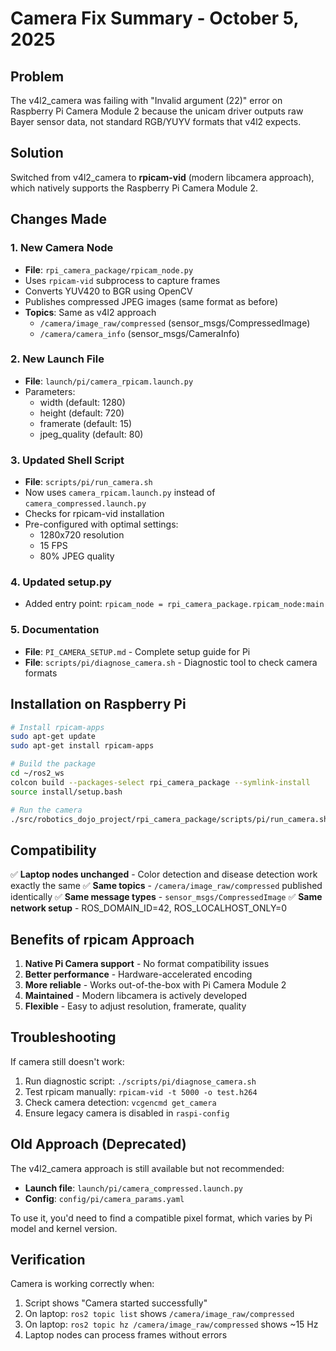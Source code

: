 # Camera Fix Summary - October 5, 2025

## Problem
The v4l2_camera was failing with "Invalid argument (22)" error on Raspberry Pi Camera Module 2 because the unicam driver outputs raw Bayer sensor data, not standard RGB/YUYV formats that v4l2 expects.

## Solution
Switched from v4l2_camera to **rpicam-vid** (modern libcamera approach), which natively supports the Raspberry Pi Camera Module 2.

## Changes Made

### 1. New Camera Node
- **File**: `rpi_camera_package/rpicam_node.py`
- Uses `rpicam-vid` subprocess to capture frames
- Converts YUV420 to BGR using OpenCV
- Publishes compressed JPEG images (same format as before)
- **Topics**: Same as v4l2 approach
  - `/camera/image_raw/compressed` (sensor_msgs/CompressedImage)
  - `/camera/camera_info` (sensor_msgs/CameraInfo)

### 2. New Launch File
- **File**: `launch/pi/camera_rpicam.launch.py`
- Parameters:
  - width (default: 1280)
  - height (default: 720)
  - framerate (default: 15)
  - jpeg_quality (default: 80)

### 3. Updated Shell Script
- **File**: `scripts/pi/run_camera.sh`
- Now uses `camera_rpicam.launch.py` instead of `camera_compressed.launch.py`
- Checks for rpicam-vid installation
- Pre-configured with optimal settings:
  - 1280x720 resolution
  - 15 FPS
  - 80% JPEG quality

### 4. Updated setup.py
- Added entry point: `rpicam_node = rpi_camera_package.rpicam_node:main`

### 5. Documentation
- **File**: `PI_CAMERA_SETUP.md` - Complete setup guide for Pi
- **File**: `scripts/pi/diagnose_camera.sh` - Diagnostic tool to check camera formats

## Installation on Raspberry Pi

```bash
# Install rpicam-apps
sudo apt-get update
sudo apt-get install rpicam-apps

# Build the package
cd ~/ros2_ws
colcon build --packages-select rpi_camera_package --symlink-install
source install/setup.bash

# Run the camera
./src/robotics_dojo_project/rpi_camera_package/scripts/pi/run_camera.sh
```

## Compatibility

✅ **Laptop nodes unchanged** - Color detection and disease detection work exactly the same
✅ **Same topics** - `/camera/image_raw/compressed` published identically
✅ **Same message types** - `sensor_msgs/CompressedImage`
✅ **Same network setup** - ROS_DOMAIN_ID=42, ROS_LOCALHOST_ONLY=0

## Benefits of rpicam Approach

1. **Native Pi Camera support** - No format compatibility issues
2. **Better performance** - Hardware-accelerated encoding
3. **More reliable** - Works out-of-the-box with Pi Camera Module 2
4. **Maintained** - Modern libcamera is actively developed
5. **Flexible** - Easy to adjust resolution, framerate, quality

## Troubleshooting

If camera still doesn't work:
1. Run diagnostic script: `./scripts/pi/diagnose_camera.sh`
2. Test rpicam manually: `rpicam-vid -t 5000 -o test.h264`
3. Check camera detection: `vcgencmd get_camera`
4. Ensure legacy camera is disabled in `raspi-config`

## Old Approach (Deprecated)

The v4l2_camera approach is still available but not recommended:
- **Launch file**: `launch/pi/camera_compressed.launch.py`
- **Config**: `config/pi/camera_params.yaml`

To use it, you'd need to find a compatible pixel format, which varies by Pi model and kernel version.

## Verification

Camera is working correctly when:
1. Script shows "Camera started successfully"
2. On laptop: `ros2 topic list` shows `/camera/image_raw/compressed`
3. On laptop: `ros2 topic hz /camera/image_raw/compressed` shows ~15 Hz
4. Laptop nodes can process frames without errors
